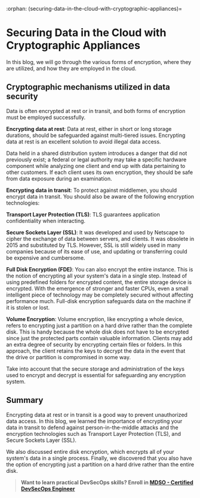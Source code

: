 :orphan:
(securing-data-in-the-cloud-with-cryptographic-appliances)=
# Securing Data in the Cloud with Cryptographic Appliances


In this blog, we will go through the various forms of encryption, where they are utilized, and how they are employed in the cloud.

## Cryptographic mechanisms utilized in data security

Data is often encrypted at rest or in transit, and both forms of encryption must be employed successfully.

**Encrypting data at rest**: Data at rest, either in short or long storage durations, should be safeguarded against multi-tiered issues. Encrypting data at rest is an excellent solution to avoid illegal data access.

Data held in a shared distribution system introduces a danger that did not previously exist; a federal or legal authority may take a specific hardware component while analyzing one client and end up with data pertaining to other customers. If each client uses its own encryption, they should be safe from data exposure during an examination.

**Encrypting data in transit**: To protect against middlemen, you should encrypt data in transit. You should also be aware of the following encryption technologies:

**Transport Layer Protection (TLS)**: TLS guarantees application confidentiality when interacting.

**Secure Sockets Layer (SSL)**: It was developed and used by Netscape to cipher the exchange of data between servers, and clients. It was obsolete in 2015 and substituted by TLS. However, SSL is still widely used in many companies because of its ease of use, and updating or transferring could be expensive and cumbersome.

**Full Disk Encryption (FDE)**: You can also encrypt the entire instance. This is the notion of encrypting all your system's data in a single step. Instead of using predefined folders for encrypted content, the entire storage device is encrypted. With the emergence of stronger and faster CPUs, even a small intelligent piece of technology may be completely secured without affecting performance much. Full-disk encryption safeguards data on the machine if it is stolen or lost.

**Volume Encryption**: Volume encryption, like encrypting a whole device, refers to encrypting just a partition on a hard drive rather than the complete disk. This is handy because the whole disk does not have to be encrypted since just the protected parts contain valuable information. Clients may add an extra degree of security by encrypting certain files or folders. In this approach, the client retains the keys to decrypt the data in the event that the drive or partition is compromised in some way.

Take into account that the secure storage and administration of the keys used to encrypt and decrypt is essential for safeguarding any encryption system.

## Summary

Encrypting data at rest or in transit is a good way to prevent unauthorized data access. In this blog, we learned the importance of encrypting your data in transit to defend against person-in-the-middle attacks and the encryption technologies such as Transport Layer Protection (TLS), and Secure Sockets Layer (SSL).

We also discussed entire disk encryption, which encrypts all of your system's data in a single process. Finally, we discovered that you also have the option of encrypting just a partition on a hard drive rather than the entire disk.

> **Want to learn practical DevSecOps skills? Enroll in [MDSO - Certified DevSecOps Engineer](https://www.mosse-institute.com/certifications/mdso-certified-devsecops-engineer.html)**